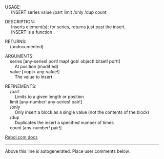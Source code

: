 USAGE:  
&nbsp;&nbsp;&nbsp;&nbsp;&nbsp;INSERT&nbsp;series&nbsp;value&nbsp;/part&nbsp;limit&nbsp;/only&nbsp;/dup&nbsp;count  
  
DESCRIPTION:  
&nbsp;&nbsp;&nbsp;&nbsp;&nbsp;Inserts&nbsp;element(s);&nbsp;for&nbsp;series,&nbsp;returns&nbsp;just&nbsp;past&nbsp;the&nbsp;insert.  
&nbsp;&nbsp;&nbsp;&nbsp;&nbsp;INSERT&nbsp;is&nbsp;a&nbsp;function&nbsp;.  
  
RETURNS:  
&nbsp;&nbsp;&nbsp;&nbsp;(undocumented)  
  
ARGUMENTS:  
&nbsp;&nbsp;&nbsp;&nbsp;series&nbsp;[any-series!&nbsp;port!&nbsp;map!&nbsp;gob!&nbsp;object!&nbsp;bitset!&nbsp;port!]  
&nbsp;&nbsp;&nbsp;&nbsp;&nbsp;&nbsp;&nbsp;&nbsp;At&nbsp;position&nbsp;(modified)  
&nbsp;&nbsp;&nbsp;&nbsp;value&nbsp;[&lt;opt&gt;&nbsp;any-value!]  
&nbsp;&nbsp;&nbsp;&nbsp;&nbsp;&nbsp;&nbsp;&nbsp;The&nbsp;value&nbsp;to&nbsp;insert  
  
REFINEMENTS:  
&nbsp;&nbsp;&nbsp;&nbsp;/part  
&nbsp;&nbsp;&nbsp;&nbsp;&nbsp;&nbsp;&nbsp;&nbsp;Limits&nbsp;to&nbsp;a&nbsp;given&nbsp;length&nbsp;or&nbsp;position  
&nbsp;&nbsp;&nbsp;&nbsp;limit&nbsp;[any-number!&nbsp;any-series!&nbsp;pair!]  
&nbsp;&nbsp;&nbsp;&nbsp;/only  
&nbsp;&nbsp;&nbsp;&nbsp;&nbsp;&nbsp;&nbsp;&nbsp;Only&nbsp;insert&nbsp;a&nbsp;block&nbsp;as&nbsp;a&nbsp;single&nbsp;value&nbsp;(not&nbsp;the&nbsp;contents&nbsp;of&nbsp;the&nbsp;block)  
&nbsp;&nbsp;&nbsp;&nbsp;/dup  
&nbsp;&nbsp;&nbsp;&nbsp;&nbsp;&nbsp;&nbsp;&nbsp;Duplicates&nbsp;the&nbsp;insert&nbsp;a&nbsp;specified&nbsp;number&nbsp;of&nbsp;times  
&nbsp;&nbsp;&nbsp;&nbsp;count&nbsp;[any-number!&nbsp;pair!]  

[Rebol.com docs](http://www.rebol.com/r3/docs/functions/insert.html)
___
Above this line is autogenerated. Place user comments below.